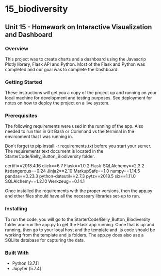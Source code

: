 # 15_biodiversity
## Unit 15 - Homework on Interactive Visualization and Dashboard

### Overview
This project was to create charts and a dashboard using the Javascrip Plotly library, Flask API and Python.  Most of the Flask and Python was completed and our goal was to complete the Dashboard.

### Getting Started

These instructions will get you a copy of the project up and running on your local machine for development and testing purposes. See deployment for notes on how to deploy the project on a live system.

### Prerequisites

The following requirements were used in the running of the app.  Also needed to run this in Git Bash or Command vs the terminal in the environment that I was running in.

Don't forget to pip install -r requirements.txt before you start your server.  The requirements text document is located in the StarterCode/Belly_Button_Biodiversity folder.  

certifi==2018.4.16
click==6.7
Flask==1.0.2
Flask-SQLAlchemy==2.3.2
itsdangerous==0.24
Jinja2==2.10
MarkupSafe==1.0
numpy==1.14.5
pandas==0.23.3
python-dateutil==2.7.3
pytz==2018.5
six==1.11.0
SQLAlchemy==1.2.10
Werkzeug==0.14.1

Once installed the requirements with the proper versions, then the app.py and other files should have all the necessary libraries set-up to run.

### Installing

To run the code, you will go to the StarterCode/Belly_Button_Biodiversity folder and run the app.py to get the Flask app running.  Once that is up and running, then go to your local host and the template and .js code should be working from the template and js folders.  The app.py does also use a SQLlite database for capturing the data.

### Built With

* Python [3.7.1]
* Jupyter [5.7.4]
